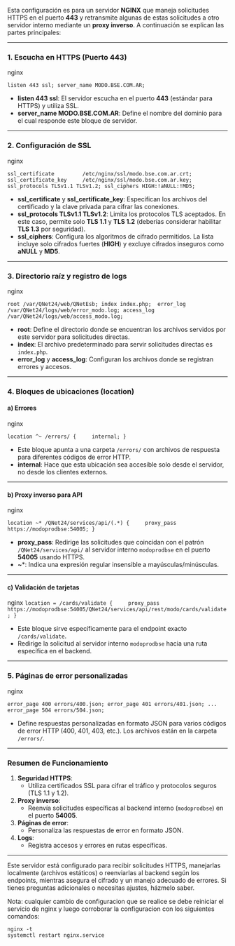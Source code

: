 Esta configuración es para un servidor **NGINX** que maneja solicitudes HTTPS en el puerto **443** y retransmite algunas de estas solicitudes a otro servidor interno mediante un **proxy inverso**. A continuación se explican las partes principales:

---

### 1. Escucha en HTTPS (Puerto 443)

nginx

`listen 443 ssl; server_name MODO.BSE.COM.AR;`

- **listen 443 ssl**: El servidor escucha en el puerto **443** (estándar para HTTPS) y utiliza SSL.
- **server_name MODO.BSE.COM.AR**: Define el nombre del dominio para el cual responde este bloque de servidor.

---

### 2. Configuración de SSL

nginx

`ssl_certificate         /etc/nginx/ssl/modo.bse.com.ar.crt; ssl_certificate_key     /etc/nginx/ssl/modo.bse.com.ar.key;  ssl_protocols TLSv1.1 TLSv1.2; ssl_ciphers HIGH:!aNULL:!MD5;`

- **ssl_certificate** y **ssl_certificate_key**: Especifican los archivos del certificado y la clave privada para cifrar las conexiones.
- **ssl_protocols TLSv1.1 TLSv1.2**: Limita los protocolos TLS aceptados. En este caso, permite solo **TLS 1.1** y **TLS 1.2** (deberías considerar habilitar **TLS 1.3** por seguridad).
- **ssl_ciphers**: Configura los algoritmos de cifrado permitidos. La lista incluye solo cifrados fuertes (**HIGH**) y excluye cifrados inseguros como **aNULL** y **MD5**.

---

### 3. Directorio raíz y registro de logs

nginx

`root /var/QNet24/web/QNetEsb; index index.php;  error_log /var/QNet24/logs/web/error_modo.log; access_log /var/QNet24/logs/web/access_modo.log;`

- **root**: Define el directorio donde se encuentran los archivos servidos por este servidor para solicitudes directas.
- **index**: El archivo predeterminado para servir solicitudes directas es `index.php`.
- **error_log** y **access_log**: Configuran los archivos donde se registran errores y accesos.

---

### 4. Bloques de ubicaciones (location)

#### a) **Errores**

nginx

`location ^~ /errors/ {     internal; }`

- Este bloque apunta a una carpeta `/errors/` con archivos de respuesta para diferentes códigos de error HTTP.
- **internal**: Hace que esta ubicación sea accesible solo desde el servidor, no desde los clientes externos.

---

#### b) **Proxy inverso para API**

nginx

`location ~* /QNet24/services/api/(.*) {     proxy_pass https://modoprodbse:54005; }`

- **proxy_pass**: Redirige las solicitudes que coincidan con el patrón `/QNet24/services/api/` al servidor interno `modoprodbse` en el puerto **54005** usando HTTPS.
- **~***: Indica una expresión regular insensible a mayúsculas/minúsculas.

---

#### c) **Validación de tarjetas**

nginx
`location = /cards/validate {     proxy_pass https://modoprodbse:54005/QNet24/services/api/rest/modo/cards/validate; }`

- Este bloque sirve específicamente para el endpoint exacto `/cards/validate`.
- Redirige la solicitud al servidor interno `modoprodbse` hacia una ruta específica en el backend.

---

### 5. **Páginas de error personalizadas**

nginx

`error_page 400 errors/400.json; error_page 401 errors/401.json; ... error_page 504 errors/504.json;`

- Define respuestas personalizadas en formato JSON para varios códigos de error HTTP (400, 401, 403, etc.). Los archivos están en la carpeta `/errors/`.

---

### Resumen de Funcionamiento

1. **Seguridad HTTPS**:
    - Utiliza certificados SSL para cifrar el tráfico y protocolos seguros (TLS 1.1 y 1.2).
2. **Proxy inverso**:
    - Reenvía solicitudes específicas al backend interno (`modoprodbse`) en el puerto **54005**.
3. **Páginas de error**:
    - Personaliza las respuestas de error en formato JSON.
4. **Logs**:
    - Registra accesos y errores en rutas específicas.

---

Este servidor está configurado para recibir solicitudes HTTPS, manejarlas localmente (archivos estáticos) o reenviarlas al backend según los endpoints, mientras asegura el cifrado y un manejo adecuado de errores. Si tienes preguntas adicionales o necesitas ajustes, házmelo saber.

Nota: cualquier cambio de configuracion que se realice se debe reiniciar el servicio de nginx y luego corroborar la configuracion con los siguientes comandos:

```
nginx -t 
systemctl restart nginx.service
```